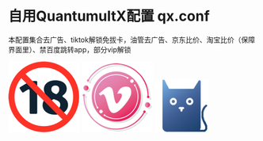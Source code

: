 # 自用QuantumultX配置 qx.conf
本配置集合去广告、tiktok解锁免拔卡，油管去广告、京东比价、淘宝比价（保障界面里）、禁百度跳转app，部分vip解锁

![示例](https://raw.githubusercontent.com/jackieboby/QX/master/icon/18+.png)
![示例](https://raw.githubusercontent.com/jackieboby/QX/master/icon/v2.png)
![示例](https://raw.githubusercontent.com/jackieboby/QX/master/icon/Kuai.png)
